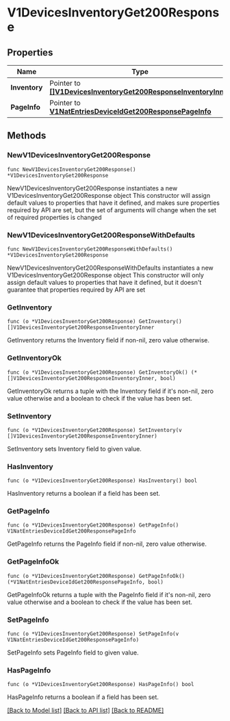 # V1DevicesInventoryGet200Response

## Properties

Name | Type | Description | Notes
------------ | ------------- | ------------- | -------------
**Inventory** | Pointer to [**[]V1DevicesInventoryGet200ResponseInventoryInner**](V1DevicesInventoryGet200ResponseInventoryInner.md) |  | [optional] 
**PageInfo** | Pointer to [**V1NatEntriesDeviceIdGet200ResponsePageInfo**](V1NatEntriesDeviceIdGet200ResponsePageInfo.md) |  | [optional] 

## Methods

### NewV1DevicesInventoryGet200Response

`func NewV1DevicesInventoryGet200Response() *V1DevicesInventoryGet200Response`

NewV1DevicesInventoryGet200Response instantiates a new V1DevicesInventoryGet200Response object
This constructor will assign default values to properties that have it defined,
and makes sure properties required by API are set, but the set of arguments
will change when the set of required properties is changed

### NewV1DevicesInventoryGet200ResponseWithDefaults

`func NewV1DevicesInventoryGet200ResponseWithDefaults() *V1DevicesInventoryGet200Response`

NewV1DevicesInventoryGet200ResponseWithDefaults instantiates a new V1DevicesInventoryGet200Response object
This constructor will only assign default values to properties that have it defined,
but it doesn't guarantee that properties required by API are set

### GetInventory

`func (o *V1DevicesInventoryGet200Response) GetInventory() []V1DevicesInventoryGet200ResponseInventoryInner`

GetInventory returns the Inventory field if non-nil, zero value otherwise.

### GetInventoryOk

`func (o *V1DevicesInventoryGet200Response) GetInventoryOk() (*[]V1DevicesInventoryGet200ResponseInventoryInner, bool)`

GetInventoryOk returns a tuple with the Inventory field if it's non-nil, zero value otherwise
and a boolean to check if the value has been set.

### SetInventory

`func (o *V1DevicesInventoryGet200Response) SetInventory(v []V1DevicesInventoryGet200ResponseInventoryInner)`

SetInventory sets Inventory field to given value.

### HasInventory

`func (o *V1DevicesInventoryGet200Response) HasInventory() bool`

HasInventory returns a boolean if a field has been set.

### GetPageInfo

`func (o *V1DevicesInventoryGet200Response) GetPageInfo() V1NatEntriesDeviceIdGet200ResponsePageInfo`

GetPageInfo returns the PageInfo field if non-nil, zero value otherwise.

### GetPageInfoOk

`func (o *V1DevicesInventoryGet200Response) GetPageInfoOk() (*V1NatEntriesDeviceIdGet200ResponsePageInfo, bool)`

GetPageInfoOk returns a tuple with the PageInfo field if it's non-nil, zero value otherwise
and a boolean to check if the value has been set.

### SetPageInfo

`func (o *V1DevicesInventoryGet200Response) SetPageInfo(v V1NatEntriesDeviceIdGet200ResponsePageInfo)`

SetPageInfo sets PageInfo field to given value.

### HasPageInfo

`func (o *V1DevicesInventoryGet200Response) HasPageInfo() bool`

HasPageInfo returns a boolean if a field has been set.


[[Back to Model list]](../README.md#documentation-for-models) [[Back to API list]](../README.md#documentation-for-api-endpoints) [[Back to README]](../README.md)


